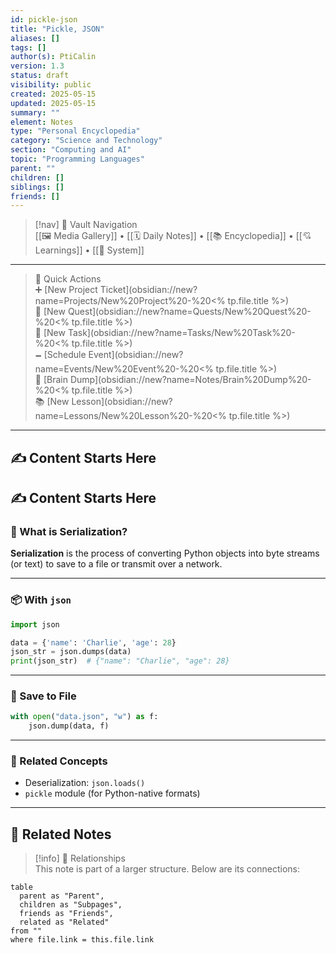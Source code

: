 ```yaml
---
id: pickle-json
title: "Pickle, JSON"
aliases: []
tags: []
author(s): PtiCalin
version: 1.3
status: draft
visibility: public
created: 2025-05-15
updated: 2025-05-15
summary: ""
element: Notes
type: "Personal Encyclopedia"
category: "Science and Technology"
section: "Computing and AI"
topic: "Programming Languages"
parent: ""
children: []
siblings: []
friends: []
---
```

> [!nav] 🧱 Vault Navigation  
> [[🖼 Media Gallery]] • [[🗓 Daily Notes]] • [[📚 Encyclopedia]] • [[💘 Learnings]] • [[🧠 System]]

---

> 🌛 Quick Actions  
> ➕ [New Project Ticket](obsidian://new?name=Projects/New%20Project%20-%20<% tp.file.title %>)  
> 🌹 [New Quest](obsidian://new?name=Quests/New%20Quest%20-%20<% tp.file.title %>)  
> 🎯 [New Task](obsidian://new?name=Tasks/New%20Task%20-%20<% tp.file.title %>)  
> 🗕 [Schedule Event](obsidian://new?name=Events/New%20Event%20-%20<% tp.file.title %>)  
> 📝 [Brain Dump](obsidian://new?name=Notes/Brain%20Dump%20-%20<% tp.file.title %>)  
> 📚 [New Lesson](obsidian://new?name=Lessons/New%20Lesson%20-%20<% tp.file.title %>)

---

## ✍️ Content Starts Here

## ✍️ Content Starts Here

### 🧳 What is Serialization?

**Serialization** is the process of converting Python objects into byte streams (or text) to save to a file or transmit over a network.

---

### 📦 With `json`

```python
import json

data = {'name': 'Charlie', 'age': 28}
json_str = json.dumps(data)
print(json_str)  # {"name": "Charlie", "age": 28}
```

---

### 📄 Save to File

```python
with open("data.json", "w") as f:
    json.dump(data, f)
```

---

### 🔗 Related Concepts

- Deserialization: `json.loads()`
- `pickle` module (for Python-native formats)


---

## 🔗 Related Notes

> [!info] 🧠 Relationships  
> This note is part of a larger structure. Below are its connections:

```dataview
table
  parent as "Parent",
  children as "Subpages",
  friends as "Friends",
  related as "Related"
from ""
where file.link = this.file.link
```
